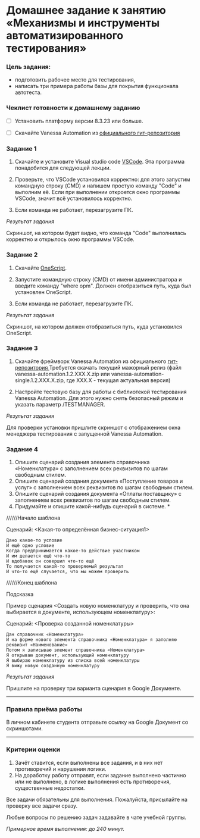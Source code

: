 # Домашнее задание к занятию «Механизмы и инструменты автоматизированного тестирования»

### Цель задания:

* подготовить рабочее место для тестирования,
* написать три примера работы базы для покрытия функционала автотеста.

### Чеклист готовности к домашнему заданию

- [ ] Установить платформу версии 8.3.23 или больше.
- [ ] Скачайте Vanessa Automation из [официального гит-репозитория](https://pr-mex.github.io/vanessa-automation/dev/)


### Задание 1

1. Скачайте и установите Visual studio code [VSCode](https://code.visualstudio.com/download). Эта программа понадобится для следующей лекции.

2. Проверьте, что VSCode установился корректно: для этого запустим командную строку (CMD) и напишем простую команду "Code" и выполним её. Если при выполнении откроется окно программы VSCode, значит всё установилось корректно.

3. Если команда не работает, перезагрузите ПК. 
 
*Результат задания*

Скриншот, на котором будет видно, что команда "Code" выполнилась корректно и открылось окно программы VSCode.

### Задание 2

1. Скачайте [OneScript](https://oscript.io/downloads).

2. Запустите командную строку (CMD) от имени администратора и введите команду "where opm". Должен отобразиться путь, куда был установлен OneScript.

3. Если команда не работает, перезагрузите ПК.

*Результат задания* 

Скриншот, на котором должен отобразиться путь, куда установился OneScript.


### Задание 3
1. Скачайте фреймворк Vanessa Automation из официального [гит-репозитория ](https://pr-mex.github.io/vanessa-automation/dev/) Требуется скачать текущий мажорный релиз (файл vanessa-automation.1.2.XXX.X.zip или vanessa-automation-single.1.2.XXX.X.zip, где XXX.X - текущая актуальная версия) 

2. Настройте тестовую базу для работы с библиотекой тестирования Vanessa Automation. Для этого нужно снять безопасный режим и указать параметр /TESTMANAGER.

*Результат задания* 

Для проверки установки пришлите скриншот с отображением окна менеджера тестирования с запущенной Vanessa Automation.


### Задание 4
1. Опишите сценарий создания элемента справочника «Номенклатура» с заполнением всех реквизитов по шагам свободным стилем.
2. Опишите сценарий создания документа «Поступление товаров и услуг» с заполнением всех реквизитов по шагам свободным стилем.
3. Опишите сценарий создания документа «Оплаты поставщику» с заполнением всех реквизитов по шагам свободным стилем.
4. Придумайте и опишите какой-нибудь сценарий в системе. *


//////Начало шаблона 

Сценарий: <Какая-то определённая бизнес-ситуация1>

	Дано какое-то условие
	И ещё одно условие
	Когда предпринимается какое-то действие участником
	И им делается ещё что-то
	И вдобавок он совершил что-то ещё
	То получается какой-то проверяемый результат
	И что-то ещё случается, что мы можем проверить

  
//////Конец шаблона 

Подсказка

Пример сценария <Создать новую номенклатуру и проверить, что она выбирается в документе, использующем номенклатуру>:
	
Сценарий: <Проверка созданной номенклатуры>

	Дан справочник «Номенклатура»
	И на форме нового элемента справочника «Номенклатура» я заполняю реквизит «Наименование»
	Потом я записываю элемент справочника «Номенклатура»
	Я открываю документ, использующий номенклатуру
	Я выбираю номенклатуру из списка всей номенклатуры
	Я вижу новую созданную номенклатуру
	
*Результат задания* 

Пришлите на проверку три варианта сценария в Google Документе.


------

### Правила приёма работы

В личном кабинете студента отправьте ссылку на Google Документ со скриншотами.


------
### Критерии оценки

1. Зачёт ставится, если выполнены все задания, и в них нет противоречий и нарушения логики. 
2. На доработку работу отправят, если задание выполнено частично или не выполнено, в логике выполнения есть противоречия, существенные недостатки.

Все задачи обязательны для выполнения. Пожалуйста, присылайте на проверку все задачи сразу.

Любые вопросы по решению задач задавайте в чате учебной группы.

*Примерное время выполнения: до 240 минут.*


